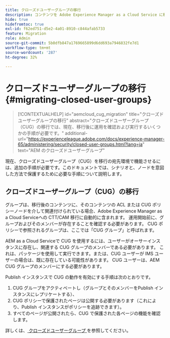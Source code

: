 ```yaml
---
title: クローズドユーザーグループの移行
description: コンテンツを Adobe Experience Manager as a Cloud Service に移行した後でクローズドユーザーグループを有効にするために必要な特別な考慮事項について説明します。
hide: true
hidefromtoc: true
exl-id: f62ed751-d5e2-4a01-8910-c844afab5733
feature: Migration
role: Admin
source-git-commit: 5b0dfb847a1769665899d6dd693a7946832fe7d1
workflow-type: tm+mt
source-wordcount: '287'
ht-degree: 32%

---
```



# クローズドユーザーグループの移行 {#migrating-closed-user-groups}

>[!CONTEXTUALHELP]
>id="aemcloud_cug_migration"
>title="クローズドユーザーグループの移行"
>abstract="クローズドユーザーグループ（CUG）の移行では、現在、移行後に運用を確認および実行するいくつかの手順が必要です。"
>additional-url="https://experienceleague.adobe.com/docs/experience-manager-65/administering/security/closed-user-groups.html?lang=ja" text="AEM のクローズドユーザーグループ"

現在、クローズドユーザーグループ（CUG）を移行の宛先環境で機能させるには、追加の手順が必要です。このドキュメントでは、シナリオと、ノードを意図した方法で保護するために必要な手順について説明します。

## クローズドユーザーグループ（CUG）の移行

グループは、移行後のコンテンツに、そのコンテンツの ACL または CUG ポリシーノードを介して関連付けられている場合、Adobe Experience Manager as a Cloud Serviceへの CTT/CAM 移行に自動的に含まれます。 運用開始前に、グループおよびそのメンバーが存在することを確認する必要があります。 CUG ポリシーで参照されるグループは、ここでは「CUG グループ」と呼ばれます。

AEM as a Cloud Serviceで CUG を使用するには、ユーザーがオーサーインスタンスに存在し、関連する CUG グループのメンバーである必要があります。  これは、パッケージを使用して実行できます。または、CUG ユーザーが IMS ユーザーの場合は、既に存在している可能性があります。  CUG ユーザーは、AEM CUG グループのメンバーにする必要があります。

Publish インスタンスで CUG の動作を有効にする手順は次のとおりです。
1. CUG グループをアクティベートし（グループとそのメンバーをPublish インスタンスにレプリケートする）、
1. CUG ポリシーで保護されたページは公開する必要があります（これにより、Publish インスタンスがポリシーを追跡できます）。
1. すべてのページが公開されたら、CUG で保護された各ページの機能を確認します。

詳しくは、[ クローズドユーザーグループ ](https://experienceleague.adobe.com/docs/experience-manager-65/administering/security/closed-user-groups.html?lang=ja) を参照してください。
